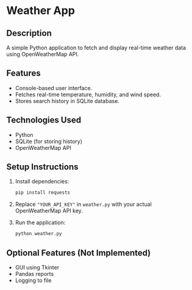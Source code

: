 # Weather App

## Description
A simple Python application to fetch and display real-time weather data using OpenWeatherMap API.

## Features
- Console-based user interface.
- Fetches real-time temperature, humidity, and wind speed.
- Stores search history in SQLite database.

## Technologies Used
- Python
- SQLite (for storing history)
- OpenWeatherMap API

## Setup Instructions
1. Install dependencies:
   ```bash
   pip install requests
   ```

2. Replace `"YOUR_API_KEY"` in `weather.py` with your actual OpenWeatherMap API key.

3. Run the application:
   ```bash
   python weather.py
   ```

## Optional Features (Not Implemented)
- GUI using Tkinter
- Pandas reports
- Logging to file